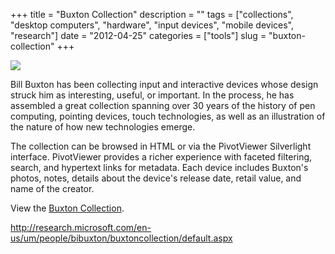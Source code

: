 +++
title = "Buxton Collection"
description = ""
tags = ["collections", "desktop computers", "hardware", "input devices", "mobile devices", "research"]
date = "2012-04-25"
categories = ["tools"]
slug = "buxton-collection"
+++


<div class="tool-screenshot mb1"><a href="http://research.microsoft.com/en-us/um/people/bibuxton/buxtoncollection/default.aspx"><img id="bluga-thumbnail-2658" class="bluga-thumbnail custom" src="http://media.konigi.com/bluga/
wt522797368ec05_custom.jpg"/></a></div><p>Bill Buxton has been collecting input and interactive devices whose design struck him as interesting, useful, or important. In the process, he has assembled a great collection spanning over 30 years of the history of pen computing, pointing devices, touch technologies, as well as an illustration of the nature of how new technologies emerge.</p>

<p>The collection can be browsed in HTML or via the PivotViewer Silverlight interface. PivotViewer provides a richer experience with faceted filtering, search, and hypertext links for metadata. Each device includes Buxton's photos, notes, details about the device's release date, retail value, and name of the creator.</p>

<p>View the <a href="http://research.microsoft.com/en-us/um/people/bibuxton/buxtoncollection/default.aspx">Buxton Collection</a>.</p>

  
<p><a href="http://research.microsoft.com/en-us/um/people/bibuxton/buxtoncollection/default.aspx">http://research.microsoft.com/en-us/um/people/bibuxton/buxtoncollection/default.aspx</a></p>
      
